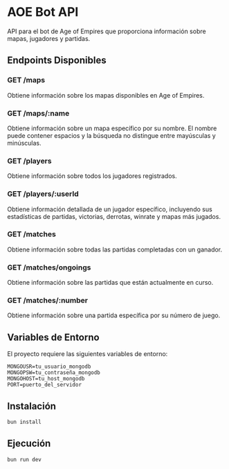 # AOE Bot API

API para el bot de Age of Empires que proporciona información sobre mapas, jugadores y partidas.

## Endpoints Disponibles

### GET /maps
Obtiene información sobre los mapas disponibles en Age of Empires.

### GET /maps/:name
Obtiene información sobre un mapa específico por su nombre. El nombre puede contener espacios y la búsqueda no distingue entre mayúsculas y minúsculas.

### GET /players
Obtiene información sobre todos los jugadores registrados.

### GET /players/:userId
Obtiene información detallada de un jugador específico, incluyendo sus estadísticas de partidas, victorias, derrotas, winrate y mapas más jugados.

### GET /matches
Obtiene información sobre todas las partidas completadas con un ganador.

### GET /matches/ongoings
Obtiene información sobre las partidas que están actualmente en curso.

### GET /matches/:number
Obtiene información sobre una partida específica por su número de juego.

## Variables de Entorno

El proyecto requiere las siguientes variables de entorno:

```env
MONGOUSR=tu_usuario_mongodb
MONGOPSW=tu_contraseña_mongodb
MONGOHOST=tu_host_mongodb
PORT=puerto_del_servidor
```

## Instalación

```bash
bun install
```

## Ejecución

```bash
bun run dev
```
